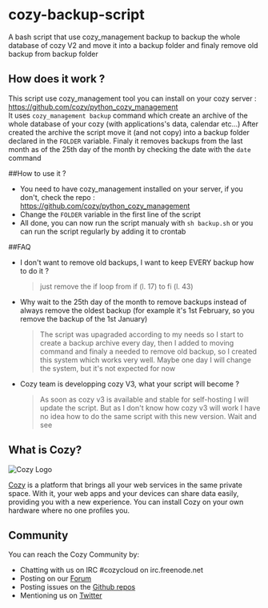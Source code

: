 # cozy-backup-script
A bash script that use cozy_management backup to backup the whole database of cozy V2 and move it into a backup folder 
and finaly remove old backup from backup folder

## How does it work ?
This script use cozy_management tool you can install on your cozy server : https://github.com/cozy/python_cozy_management <br>
It uses `cozy_management backup` command which create an archive of the whole database of your cozy (with applications's data, 
calendar etc...)
After created the archive the script move it (and not copy) into a backup folder declared in the `FOLDER` variable.
Finaly it removes backups from the last month as of the 25th day of the month by checking the date with the `date` command

##How to use it ?
* You need to have cozy_management installed on your server, if you don't, check the repo : https://github.com/cozy/python_cozy_management
* Change the `FOLDER` variable in the first line of the script
* All done, you can now run the script manualy with `sh backup.sh` or you can run the script regularly by adding it to crontab

##FAQ
* I don't want to remove old backups, I want to keep EVERY backup how to do it ?
  > just remove the if loop from if (l. 17) to fi (l. 43)

* Why wait to the 25th day of the month to remove backups instead of always remove the oldest backup (for example it's 1st February,
so you remove the backup of the 1st January)

  >The script was upagraded according to my needs so I start to create a backup archive every day, then I added to moving command
and finaly a needed to remove old backup, so I created this system which works very well. Maybe one day I will change the
system, but it's not expected for now

* Cozy team is developping cozy V3, what your script will become ?
  >As soon as cozy v3 is available and stable for self-hosting I will update the script. But as I don't know how cozy v3 will work
  I have no idea how to do the same script with this new version. Wait and see

## What is Cozy?

![Cozy Logo](https://raw.github.com/cozy/cozy-setup/gh-pages/assets/images/happycloud.png)

[Cozy](http://cozy.io) is a platform that brings all your web services in the
same private space.  With it, your web apps and your devices can share data
easily, providing you with a new experience. You can install Cozy on your own
hardware where no one profiles you.

## Community

You can reach the Cozy Community by:

* Chatting with us on IRC #cozycloud on irc.freenode.net
* Posting on our [Forum](https://forum.cozy.io/)
* Posting issues on the [Github repos](https://github.com/cozy/)
* Mentioning us on [Twitter](http://twitter.com/mycozycloud)
